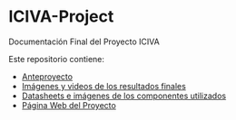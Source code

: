 # ICIVA-Project
Documentación Final del Proyecto ICIVA

Este repositorio contiene:
* [Anteproyecto](https://github.com/Lujano/PointCloudLM/wiki)
* [Imágenes y videos de los resultados finales](https://github.com/Robot-ICIVA/ICIVA-Software/tree/master/Resultados)
* [Datasheets e imágenes de los componentes utilizados](https://github.com/Robot-ICIVA/ICIVA-Project/tree/master/Robot)
* [Página Web del Proyecto](https://github.com/Robot-ICIVA/ICIVA-Project/wiki)

